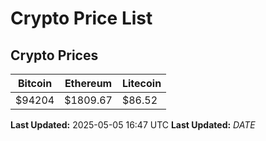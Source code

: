 # Crypto Price List

## Crypto Prices
| Bitcoin | Ethereum | Litecoin |
| ------- | -------- | -------- |
| $94204 | $1809.67 | $86.52 |
**Last Updated:** 2025-05-05 16:47 UTC
**Last Updated:** $DATE$
